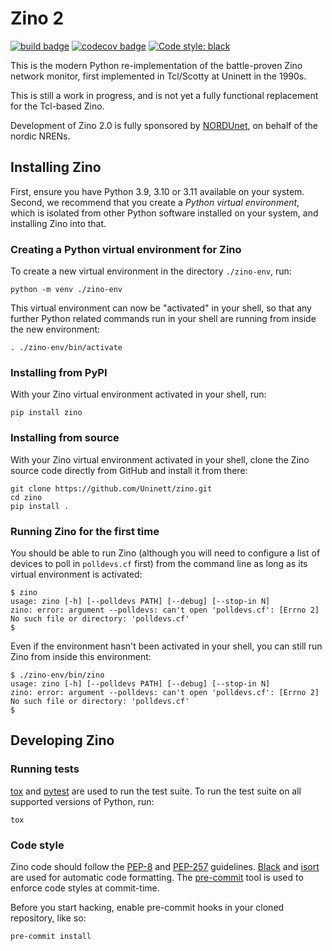 # Zino 2
[![build badge](https://img.shields.io/github/actions/workflow/status/Uninett/zino/tests.yml?branch=master)](https://github.com/Uninett/zino/actions)
[![codecov badge](https://codecov.io/gh/Uninett/zino/branch/master/graph/badge.svg)](https://codecov.io/gh/Uninett/zino)
[![Code style: black](https://img.shields.io/badge/code%20style-black-000000.svg)](https://github.com/psf/black)

This is the modern Python re-implementation of the battle-proven Zino network
monitor, first implemented in Tcl/Scotty at Uninett in the 1990s.

This is still a work in progress, and is not yet a fully functional
replacement for the Tcl-based Zino.

Development of Zino 2.0 is fully sponsored by [NORDUnet](https://nordu.net/),
on behalf of the nordic NRENs.

## Installing Zino

First, ensure you have Python 3.9, 3.10 or 3.11 available on your system.
Second, we recommend that you create a *Python virtual environment*, which is
isolated from other Python software installed on your system, and installing
Zino into that.

### Creating a Python virtual environment for Zino

To create a new virtual environment in the directory `./zino-env`, run:

```shell
python -m venv ./zino-env
```

This virtual environment can now be "activated" in your shell, so that any
further Python related commands run in your shell are running from inside the
new environment:

```shell
. ./zino-env/bin/activate
```

### Installing from PyPI

With your Zino virtual environment activated in your shell, run:

```shell
pip install zino
```

### Installing from source

With your Zino virtual environment activated in your shell, clone the Zino
source code directly from GitHub and install it from there:

```shell
git clone https://github.com/Uninett/zino.git
cd zino
pip install .
```

### Running Zino for the first time

You should be able to run Zino (although you will need to configure a list of
devices to poll in `polldevs.cf` first) from the command line as long as its
virtual environment is activated:

```console
$ zino
usage: zino [-h] [--polldevs PATH] [--debug] [--stop-in N]
zino: error: argument --polldevs: can't open 'polldevs.cf': [Errno 2] No such file or directory: 'polldevs.cf'
$
```

Even if the environment hasn't been activated in your shell, you can still run
Zino from inside this environment:

```console
$ ./zino-env/bin/zino
usage: zino [-h] [--polldevs PATH] [--debug] [--stop-in N]
zino: error: argument --polldevs: can't open 'polldevs.cf': [Errno 2] No such file or directory: 'polldevs.cf'
$
```

## Developing Zino

### Running tests

[tox](https://tox.wiki/) and [pytest](https://pytest.org/) are used to run the
test suite. To run the test suite on all supported versions of Python, run:

```shell
tox
```

### Code style

Zino code should follow the [PEP-8](https://peps.python.org/pep-0008/) and
[PEP-257](https://peps.python.org/pep-0257/)
guidelines. [Black](https://github.com/psf/black) and
[isort](https://pycqa.github.io/isort/) are used for automatic code
formatting. The [pre-commit](https://pre-commit.com/) tool is used to enforce
code styles at commit-time.

Before you start hacking, enable pre-commit hooks in your cloned repository,
like so:

```shell
pre-commit install
```
